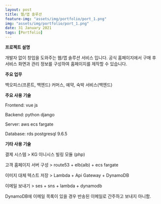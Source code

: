 ```yaml
---
layout: post
title: 웹/앱 솔루션
feature-img: "assets/img/portfolio/port_1.png"
img: "assets/img/portfolio/port_1.png"
date: 31 January 2021
tags: [Portfolio]
---
```


**프로젝트 설명**

개발자 없이 창업을 도와주는 웹/앱 솔루션 서비스 입니다. 공식 홈페이지에서 구매 후 서비스 화면과 관리 정보를 구성하여 홈페이지를 제작할 수 있습니다.

**주요 업무** 

백오피스(프론트, 백엔드)
커머스, 예약, 숙박 서비스(백엔드)

**주요 사용 기술**

Frontend: vue js

Backend: python django

Server: aws ecs fargate

Database: rds postgresql 9.6.5


**기타 사용 기술**

결제 시스템 > KG 이니시스 빌링 모듈 (php)

고객 홈페이지 서버 구성 > route53 + elb(alb) + ecs fargate

이미지 대체 텍스트 저장 > Lambda + Api Gateway + DynamoDB

이메일 보내기 > ses + sns + lambda + dynamodb

DynamoDB에 이메일 목록이 있을 경우 반송된 이메일로 간주하고 보내지 아니함.

